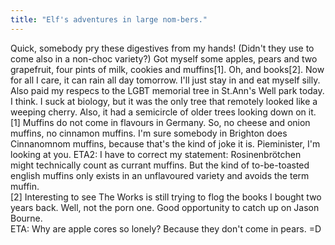 ```yaml
---
title: "Elf's adventures in large nom-bers."
---
```


<p>Quick, somebody pry these digestives from my hands! (Didn't they use to come also in a non-choc variety?)
Got myself some apples, pears and two grapefruit, four pints of milk, cookies and muffins[1]. Oh, and books[2]. Now for all I care, it can rain all day tomorrow. I'll just stay in and eat myself silly.
<br/>
Also paid my respecs to the LGBT memorial tree in St.Ann's Well park today. I think. I suck at biology, but it was the only tree that remotely looked like a weeping cherry. Also, it had a semicircle of older trees looking down on it.
<br/>
[1] Muffins do not come in flavours in Germany. So, no cheese and onion muffins, no cinnamon muffins. I'm sure somebody in Brighton does Cinnanomnom muffins, because that's the kind of joke it is. Pieminister, I'm looking at you. ETA2: I have to correct my statement: Rosinenbrötchen might technically count as currant muffins. But the kind of to-be-toasted english muffins only exists in an unflavoured variety and avoids the term muffin.
<br/>
[2] Interesting to see The Works is still trying to flog the books I bought two years back. Well, not the porn one. Good opportunity to catch up on Jason Bourne.
<br/>
ETA: Why are apple cores so lonely? Because they don't come in pears. =D</p>
